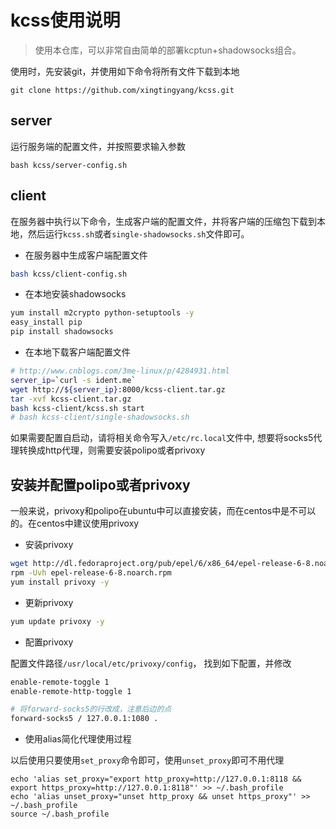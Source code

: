 # kcss使用说明

> 使用本仓库，可以非常自由简单的部署kcptun+shadowsocks组合。

使用时，先安装git，并使用如下命令将所有文件下载到本地

```
git clone https://github.com/xingtingyang/kcss.git
```

## server
运行服务端的配置文件，并按照要求输入参数

```
bash kcss/server-config.sh
```


## client
在服务器中执行以下命令，生成客户端的配置文件，并将客户端的压缩包下载到本地，然后运行`kcss.sh`或者`single-shadowsocks.sh`文件即可。

- 在服务器中生成客户端配置文件
```bash
bash kcss/client-config.sh
```

- 在本地安装shadowsocks
```bash
yum install m2crypto python-setuptools -y
easy_install pip
pip install shadowsocks
```

- 在本地下载客户端配置文件
```bash
# http://www.cnblogs.com/3me-linux/p/4284931.html
server_ip=`curl -s ident.me`
wget http://${server_ip}:8000/kcss-client.tar.gz
tar -xvf kcss-client.tar.gz
bash kcss-client/kcss.sh start
# bash kcss-client/single-shadowsocks.sh
```

如果需要配置自启动，请将相关命令写入`/etc/rc.local`文件中, 想要将socks5代理转换成http代理，则需要安装polipo或者privoxy

## 安装并配置polipo或者privoxy
一般来说，privoxy和polipo在ubuntu中可以直接安装，而在centos中是不可以的。在centos中建议使用privoxy

- 安装privoxy
```bash
wget http://dl.fedoraproject.org/pub/epel/6/x86_64/epel-release-6-8.noarch.rpm
rpm -Uvh epel-release-6-8.noarch.rpm
yum install privoxy -y
```

- 更新privoxy
```bash
yum update privoxy -y
```

- 配置privoxy

配置文件路径`/usr/local/etc/privoxy/config`， 找到如下配置，并修改

```bash
enable-remote-toggle 1
enable-remote-http-toggle 1
```

```bash
# 将forward-socks5的行改成，注意后边的点
forward-socks5 / 127.0.0.1:1080 .
```

- 使用alias简化代理使用过程

以后使用只要使用`set_proxy`命令即可，使用`unset_proxy`即可不用代理
```
echo 'alias set_proxy="export http_proxy=http://127.0.0.1:8118 && export https_proxy=http://127.0.0.1:8118"' >> ~/.bash_profile
echo 'alias unset_proxy="unset http_proxy && unset https_proxy"' >> ~/.bash_profile
source ~/.bash_profile
```




